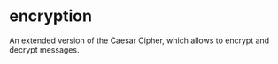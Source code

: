 # encryption
An extended version of the Caesar Cipher, which allows to encrypt and decrypt messages.
